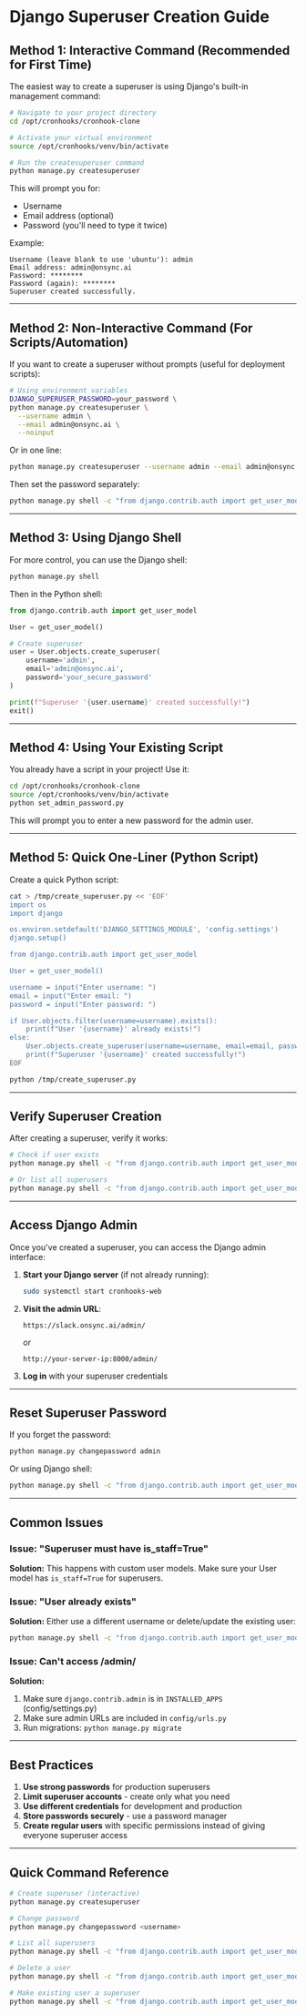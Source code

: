 # Django Superuser Creation Guide

## Method 1: Interactive Command (Recommended for First Time)

The easiest way to create a superuser is using Django's built-in management command:

```bash
# Navigate to your project directory
cd /opt/cronhooks/cronhook-clone

# Activate your virtual environment
source /opt/cronhooks/venv/bin/activate

# Run the createsuperuser command
python manage.py createsuperuser
```

This will prompt you for:
- Username
- Email address (optional)
- Password (you'll need to type it twice)

Example:
```
Username (leave blank to use 'ubuntu'): admin
Email address: admin@onsync.ai
Password: ********
Password (again): ********
Superuser created successfully.
```

---

## Method 2: Non-Interactive Command (For Scripts/Automation)

If you want to create a superuser without prompts (useful for deployment scripts):

```bash
# Using environment variables
DJANGO_SUPERUSER_PASSWORD=your_password \
python manage.py createsuperuser \
  --username admin \
  --email admin@onsync.ai \
  --noinput
```

Or in one line:
```bash
python manage.py createsuperuser --username admin --email admin@onsync.ai --noinput
```

Then set the password separately:
```bash
python manage.py shell -c "from django.contrib.auth import get_user_model; User = get_user_model(); u = User.objects.get(username='admin'); u.set_password('your_password'); u.save()"
```

---

## Method 3: Using Django Shell

For more control, you can use the Django shell:

```bash
python manage.py shell
```

Then in the Python shell:
```python
from django.contrib.auth import get_user_model

User = get_user_model()

# Create superuser
user = User.objects.create_superuser(
    username='admin',
    email='admin@onsync.ai',
    password='your_secure_password'
)

print(f"Superuser '{user.username}' created successfully!")
exit()
```

---

## Method 4: Using Your Existing Script

You already have a script in your project! Use it:

```bash
cd /opt/cronhooks/cronhook-clone
source /opt/cronhooks/venv/bin/activate
python set_admin_password.py
```

This will prompt you to enter a new password for the admin user.

---

## Method 5: Quick One-Liner (Python Script)

Create a quick Python script:

```bash
cat > /tmp/create_superuser.py << 'EOF'
import os
import django

os.environ.setdefault('DJANGO_SETTINGS_MODULE', 'config.settings')
django.setup()

from django.contrib.auth import get_user_model

User = get_user_model()

username = input("Enter username: ")
email = input("Enter email: ")
password = input("Enter password: ")

if User.objects.filter(username=username).exists():
    print(f"User '{username}' already exists!")
else:
    User.objects.create_superuser(username=username, email=email, password=password)
    print(f"Superuser '{username}' created successfully!")
EOF

python /tmp/create_superuser.py
```

---

## Verify Superuser Creation

After creating a superuser, verify it works:

```bash
# Check if user exists
python manage.py shell -c "from django.contrib.auth import get_user_model; User = get_user_model(); print(User.objects.filter(is_superuser=True).values_list('username', flat=True))"

# Or list all superusers
python manage.py shell -c "from django.contrib.auth import get_user_model; User = get_user_model(); [print(f'{u.username} - {u.email} - Superuser: {u.is_superuser}') for u in User.objects.filter(is_superuser=True)]"
```

---

## Access Django Admin

Once you've created a superuser, you can access the Django admin interface:

1. **Start your Django server** (if not already running):
   ```bash
   sudo systemctl start cronhooks-web
   ```

2. **Visit the admin URL**:
   ```
   https://slack.onsync.ai/admin/
   ```
   or
   ```
   http://your-server-ip:8000/admin/
   ```

3. **Log in** with your superuser credentials

---

## Reset Superuser Password

If you forget the password:

```bash
python manage.py changepassword admin
```

Or using Django shell:
```bash
python manage.py shell -c "from django.contrib.auth import get_user_model; User = get_user_model(); u = User.objects.get(username='admin'); u.set_password('new_password'); u.save(); print('Password updated!')"
```

---

## Common Issues

### Issue: "Superuser must have is_staff=True"
**Solution:** This happens with custom user models. Make sure your User model has `is_staff=True` for superusers.

### Issue: "User already exists"
**Solution:** Either use a different username or delete/update the existing user:
```bash
python manage.py shell -c "from django.contrib.auth import get_user_model; User = get_user_model(); User.objects.filter(username='admin').delete()"
```

### Issue: Can't access /admin/
**Solution:** 
1. Make sure `django.contrib.admin` is in `INSTALLED_APPS` (config/settings.py)
2. Make sure admin URLs are included in `config/urls.py`
3. Run migrations: `python manage.py migrate`

---

## Best Practices

1. **Use strong passwords** for production superusers
2. **Limit superuser accounts** - create only what you need
3. **Use different credentials** for development and production
4. **Store passwords securely** - use a password manager
5. **Create regular users** with specific permissions instead of giving everyone superuser access

---

## Quick Command Reference

```bash
# Create superuser (interactive)
python manage.py createsuperuser

# Change password
python manage.py changepassword <username>

# List all superusers
python manage.py shell -c "from django.contrib.auth import get_user_model; User = get_user_model(); print(list(User.objects.filter(is_superuser=True).values_list('username', flat=True)))"

# Delete a user
python manage.py shell -c "from django.contrib.auth import get_user_model; User = get_user_model(); User.objects.filter(username='<username>').delete()"

# Make existing user a superuser
python manage.py shell -c "from django.contrib.auth import get_user_model; User = get_user_model(); u = User.objects.get(username='<username>'); u.is_superuser = True; u.is_staff = True; u.save()"
```
